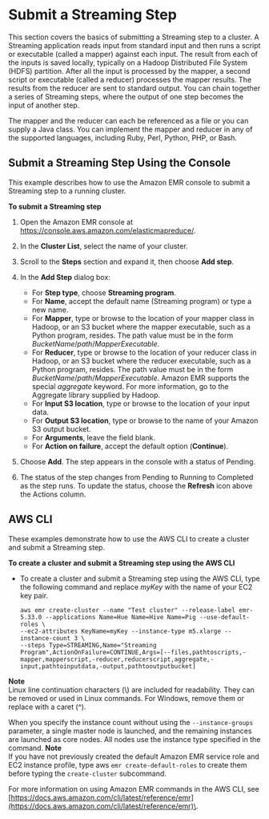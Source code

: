 # Submit a Streaming Step<a name="CLI_CreateStreaming"></a>

This section covers the basics of submitting a Streaming step to a cluster\. A Streaming application reads input from standard input and then runs a script or executable \(called a mapper\) against each input\. The result from each of the inputs is saved locally, typically on a Hadoop Distributed File System \(HDFS\) partition\. After all the input is processed by the mapper, a second script or executable \(called a reducer\) processes the mapper results\. The results from the reducer are sent to standard output\. You can chain together a series of Streaming steps, where the output of one step becomes the input of another step\. 

The mapper and the reducer can each be referenced as a file or you can supply a Java class\. You can implement the mapper and reducer in any of the supported languages, including Ruby, Perl, Python, PHP, or Bash\.

## Submit a Streaming Step Using the Console<a name="emr-dev-create-stream-console"></a>

This example describes how to use the Amazon EMR console to submit a Streaming step to a running cluster\.

**To submit a Streaming step**

1. Open the Amazon EMR console at [https://console\.aws\.amazon\.com/elasticmapreduce/](https://console.aws.amazon.com/elasticmapreduce/)\.

1. In the **Cluster List**, select the name of your cluster\.

1. Scroll to the **Steps** section and expand it, then choose **Add step**\.

1. In the **Add Step** dialog box:
   + For **Step type**, choose **Streaming program**\.
   + For **Name**, accept the default name \(Streaming program\) or type a new name\.
   + For **Mapper**, type or browse to the location of your mapper class in Hadoop, or an S3 bucket where the mapper executable, such as a Python program, resides\. The path value must be in the form *BucketName*/*path*/*MapperExecutable*\.
   + For **Reducer**, type or browse to the location of your reducer class in Hadoop, or an S3 bucket where the reducer executable, such as a Python program, resides\. The path value must be in the form *BucketName*/*path*/*MapperExecutable*\. Amazon EMR supports the special *aggregate* keyword\. For more information, go to the Aggregate library supplied by Hadoop\.
   + For **Input S3 location**, type or browse to the location of your input data\. 
   + For **Output S3 location**, type or browse to the name of your Amazon S3 output bucket\.
   + For **Arguments**, leave the field blank\.
   + For **Action on failure**, accept the default option \(**Continue**\)\.

1. Choose **Add**\. The step appears in the console with a status of Pending\. 

1. The status of the step changes from Pending to Running to Completed as the step runs\. To update the status, choose the **Refresh** icon above the Actions column\. 

## AWS CLI<a name="emr-dev-create-stream-cli"></a>

These examples demonstrate how to use the AWS CLI to create a cluster and submit a Streaming step\. 

**To create a cluster and submit a Streaming step using the AWS CLI**
+ To create a cluster and submit a Streaming step using the AWS CLI, type the following command and replace *myKey* with the name of your EC2 key pair\.

  ```
  aws emr create-cluster --name "Test cluster" --release-label emr-5.33.0 --applications Name=Hue Name=Hive Name=Pig --use-default-roles \
  --ec2-attributes KeyName=myKey --instance-type m5.xlarge --instance-count 3 \
  --steps Type=STREAMING,Name="Streaming Program",ActionOnFailure=CONTINUE,Args=[--files,pathtoscripts,-mapper,mapperscript,-reducer,reducerscript,aggregate,-input,pathtoinputdata,-output,pathtooutputbucket]
  ```
**Note**  
Linux line continuation characters \(\\\) are included for readability\. They can be removed or used in Linux commands\. For Windows, remove them or replace with a caret \(^\)\.

  When you specify the instance count without using the `--instance-groups` parameter, a single master node is launched, and the remaining instances are launched as core nodes\. All nodes use the instance type specified in the command\.
**Note**  
If you have not previously created the default Amazon EMR service role and EC2 instance profile, type aws `emr create-default-roles` to create them before typing the `create-cluster` subcommand\.

  For more information on using Amazon EMR commands in the AWS CLI, see [https://docs.aws.amazon.com/cli/latest/reference/emr](https://docs.aws.amazon.com/cli/latest/reference/emr)\.